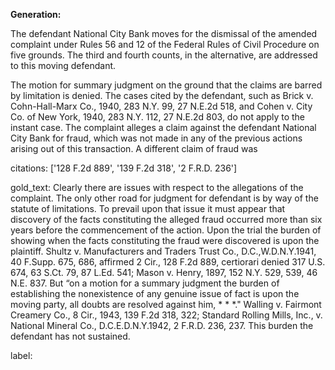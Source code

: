 **Generation:**

 
<answer>
The defendant National City Bank moves for the dismissal of the amended complaint under Rules 56 and 12 of the Federal Rules of Civil Procedure on five grounds. The third and fourth counts, in the alternative, are addressed to this moving defendant.

The motion for summary judgment on the ground that the claims are barred by limitation is denied. The cases cited by the defendant, such as Brick v. Cohn-Hall-Marx Co., 1940, 283 N.Y. 99, 27 N.E.2d 518, and Cohen v. City Co. of New York, 1940, 283 N.Y. 112, 27 N.E.2d 803, do not apply to the instant case. The complaint alleges a claim against the defendant National City Bank for fraud, which was not made in any of the previous actions arising out of this transaction. A different claim of fraud was

citations: ['128 F.2d 889', '139 F.2d 318', '2 F.R.D. 236']

gold_text: Clearly there are issues with respect to the allegations of the complaint. The only other road for judgment for defendant is by way of the statute of limitations. To prevail upon that issue it must appear that discovery of the facts constituting the alleged fraud occurred more than six years before the commencement of the action. Upon the trial the burden of showing when the facts constituting the fraud were discovered is upon the plaintiff. Shultz v. Manufacturers and Traders Trust Co., D.C.,W.D.N.Y.1941, 40 F.Supp. 675, 686, affirmed 2 Cir., 128 F.2d 889, certiorari denied 317 U.S. 674, 63 S.Ct. 79, 87 L.Ed. 541; Mason v. Henry, 1897, 152 N.Y. 529, 539, 46 N.E. 837. But “on a motion for a summary judgment the burden of establishing the nonexistence of any genuine issue of fact is upon the moving party, all doubts are resolved against him, * * *." Walling v. Fairmont Creamery Co., 8 Cir., 1943, 139 F.2d 318, 322; Standard Rolling Mills, Inc., v. National Mineral Co., D.C.E.D.N.Y.1942, 2 F.R.D. 236, 237. This burden the defendant has not sustained.

label: 